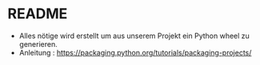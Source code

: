 # README
- Alles nötige wird erstellt um aus unserem Projekt ein Python wheel zu generieren.
- Anleitung : https://packaging.python.org/tutorials/packaging-projects/


